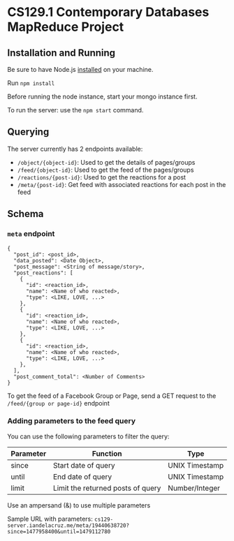 # CS129.1 Contemporary Databases MapReduce Project

## Installation and Running

Be sure to have Node.js [installed](https://nodejs.org/en/download/package-manager/) on your machine.

Run `npm install`

Before running the node instance, start your mongo instance first.

To run the server: use the `npm start` command.

## Querying

The server currently has 2 endpoints available:
- `/object/{object-id}`: Used to get the details of pages/groups
- `/feed/{object-id}`: Used to get the feed of the pages/groups
- `/reactions/{post-id}`: Used to get the reactions for a post
- `/meta/{post-id}`: Get feed with associated reactions for each post in the feed


## Schema

### `meta` endpoint

~~~
{
  "post_id": <post_id>,
  "data_posted": <Date Object>,
  "post_message": <String of message/story>,
  "post_reactions": [
    {
      "id": <reaction_id>,
      "name": <Name of who reacted>,
      "type": <LIKE, LOVE, ...>
    },
    {
      "id": <reaction_id>,
      "name": <Name of who reacted>,
      "type": <LIKE, LOVE, ...>
    },
    {
      "id": <reaction_id>,
      "name": <Name of who reacted>,
      "type": <LIKE, LOVE, ...>
    },
  ],
  "post_comment_total": <Number of Comments>
}
~~~

To get the feed of a Facebook Group or Page, send a GET request to
the `/feed/{group or page-id}` endpoint

### Adding parameters to the feed query

You can use the following parameters to filter the query:

| Parameter | Function | Type |
|-----------|----------|------|
| since | Start date of query | UNIX Timestamp |
| until | End date of query | UNIX Timestamp |
| limit | Limit the returned posts of query | Number/Integer |

Use an ampersand (&) to use multiple parameters

Sample URL with parameters: `cs129-server.iandelacruz.me/meta/19440638720?since=1477958400&until=1479112780`
